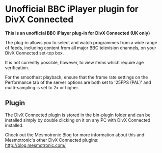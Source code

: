 Unofficial BBC iPlayer plugin for DivX Connected
================================================

**This is an unofficial BBC iPlayer plug-in for DivX Connected (UK only)**

The plug-in allows you to select and watch programmes from a wide range of feeds, including content from all major BBC television channels, on your DivX Connected set-top box.

It is not currently possible, however, to view items which require age verification.

For the smoothest playback, ensure that the frame rate settings on the Performance tab of the server options are both set to '25FPS (PAL)' and multi-sampling is set to 2x or higher.

Plugin
------

The DivX Connected plugin is stored in the bin-plugin folder and can be installed simply by double clicking on it on any PC with DivX Connected installed.

Check out the Mesmotronic Blog for more information about this and Mesmotronic's other DivX Connected plugins: http://blog.mesmotronic.com/
